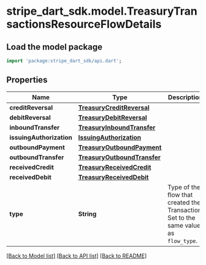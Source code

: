 # stripe_dart_sdk.model.TreasuryTransactionsResourceFlowDetails

## Load the model package
```dart
import 'package:stripe_dart_sdk/api.dart';
```

## Properties
Name | Type | Description | Notes
------------ | ------------- | ------------- | -------------
**creditReversal** | [**TreasuryCreditReversal**](TreasuryCreditReversal.md) |  | [optional] 
**debitReversal** | [**TreasuryDebitReversal**](TreasuryDebitReversal.md) |  | [optional] 
**inboundTransfer** | [**TreasuryInboundTransfer**](TreasuryInboundTransfer.md) |  | [optional] 
**issuingAuthorization** | [**IssuingAuthorization**](IssuingAuthorization.md) |  | [optional] 
**outboundPayment** | [**TreasuryOutboundPayment**](TreasuryOutboundPayment.md) |  | [optional] 
**outboundTransfer** | [**TreasuryOutboundTransfer**](TreasuryOutboundTransfer.md) |  | [optional] 
**receivedCredit** | [**TreasuryReceivedCredit**](TreasuryReceivedCredit.md) |  | [optional] 
**receivedDebit** | [**TreasuryReceivedDebit**](TreasuryReceivedDebit.md) |  | [optional] 
**type** | **String** | Type of the flow that created the Transaction. Set to the same value as `flow_type`. | 

[[Back to Model list]](../README.md#documentation-for-models) [[Back to API list]](../README.md#documentation-for-api-endpoints) [[Back to README]](../README.md)


